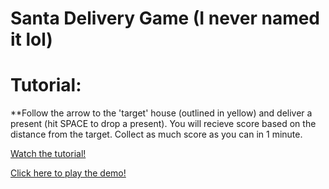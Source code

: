 # Santa Delivery Game (I never named it lol)

# Tutorial:

**Follow the arrow to the 'target' house (outlined in yellow) and deliver a present (hit SPACE to drop a present). You will recieve score based on the distance from the target. Collect as much score as you can in 1 minute.

[Watch the tutorial!](demo/tutorial-video.mp4)



[Click here to play the demo!](demo/index.html)
